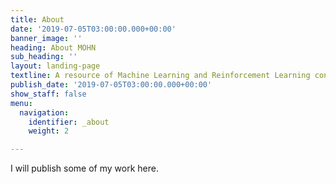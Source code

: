 ```yaml
---
title: About
date: '2019-07-05T03:00:00.000+00:00'
banner_image: ''
heading: About MOHN
sub_heading: ''
layout: landing-page
textline: A resource of Machine Learning and Reinforcement Learning content.
publish_date: '2019-07-05T03:00:00.000+00:00'
show_staff: false
menu:
  navigation:
    identifier: _about
    weight: 2

---
```

I will publish some of my work here.
